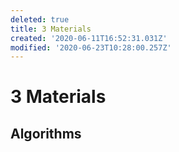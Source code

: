```yaml
---
deleted: true
title: 3 Materials
created: '2020-06-11T16:52:31.031Z'
modified: '2020-06-23T10:28:00.257Z'
---
```


# 3 Materials
## Algorithms

